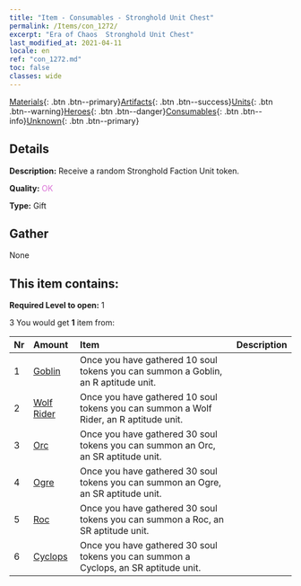 ```yaml
---
title: "Item - Consumables - Stronghold Unit Chest"
permalink: /Items/con_1272/
excerpt: "Era of Chaos  Stronghold Unit Chest"
last_modified_at: 2021-04-11
locale: en
ref: "con_1272.md"
toc: false
classes: wide
---
```

 [Materials](/Items/){: .btn .btn--primary}[Artifacts](/Items/Artifacts/){: .btn .btn--success}[Units](/Items/Units/){: .btn .btn--warning}[Heroes](/Items/Heroes/){: .btn .btn--danger}[Consumables](/Items/Consumables/){: .btn .btn--info}[Unknown](/Items/Unknown/){: .btn .btn--primary}

## Details
 **Description:** Receive a random Stronghold Faction Unit token.

 **Quality:** <span style="color: #DA70D6">OK</span>

 **Type:** Gift

## Gather

  None

## This item contains:

 **Required Level to open:** 1

 3 You would get **1** item  from:

  | Nr | Amount |     Item    | Description |
  |:---|:-------|:------------|:-----------:|
  | 1 | [Goblin](/Items/unt_217/) | Once you have gathered 10 soul tokens you can summon a Goblin, an R aptitude unit. | 
  | 2 | [Wolf Rider](/Items/unt_218/) | Once you have gathered 10 soul tokens you can summon a Wolf Rider, an R aptitude unit. | 
  | 3 | [Orc](/Items/unt_219/) | Once you have gathered 30 soul tokens you can summon an Orc, an SR aptitude unit. | 
  | 4 | [Ogre](/Items/unt_220/) | Once you have gathered 30 soul tokens you can summon an Ogre, an SR aptitude unit. | 
  | 5 | [Roc](/Items/unt_221/) | Once you have gathered 30 soul tokens you can summon a Roc, an SR aptitude unit. | 
  | 6 | [Cyclops](/Items/unt_222/) | Once you have gathered 30 soul tokens you can summon a Cyclops, an SR aptitude unit. | 
